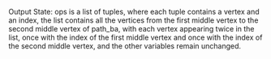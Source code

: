 Output State: ops is a list of tuples, where each tuple contains a vertex and an index, the list contains all the vertices from the first middle vertex to the second middle vertex of path_ba, with each vertex appearing twice in the list, once with the index of the first middle vertex and once with the index of the second middle vertex, and the other variables remain unchanged.